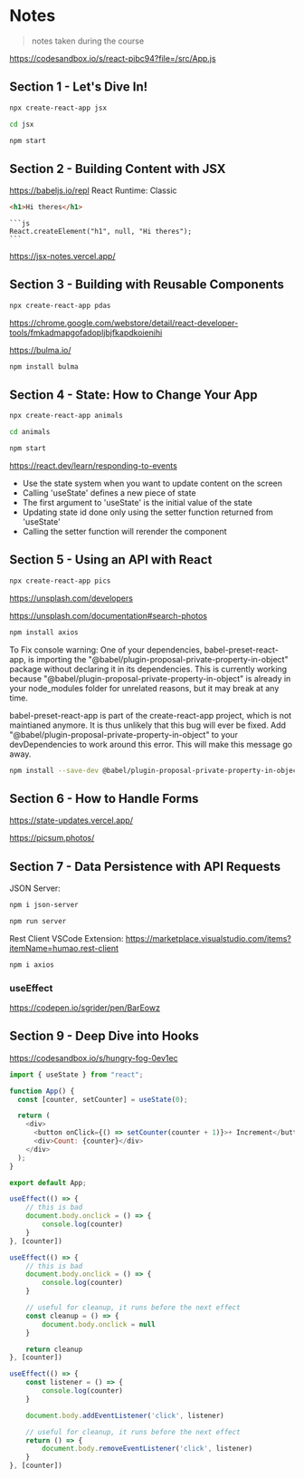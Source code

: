 # Notes

> notes taken during the course

https://codesandbox.io/s/react-pibc94?file=/src/App.js


## Section 1 - Let's Dive In!

```sh
npx create-react-app jsx
```

```sh
cd jsx
```

```sh
npm start
```

## Section 2 - Building Content with JSX

https://babeljs.io/repl
React Runtime: Classic

```html
<h1>Hi theres</h1>
```
    
    ```js
    React.createElement("h1", null, "Hi theres");
    ```

https://jsx-notes.vercel.app/

## Section 3 - Building with Reusable Components

```sh
npx create-react-app pdas
```

https://chrome.google.com/webstore/detail/react-developer-tools/fmkadmapgofadopljbjfkapdkoienihi

https://bulma.io/

```sh
npm install bulma
```

## Section 4 - State: How to Change Your App

```sh
npx create-react-app animals
```

```sh
cd animals
```

```sh
npm start
```

https://react.dev/learn/responding-to-events

- Use the state system when you want to update content on the screen
- Calling 'useState' defines a new piece of state
- The first argument to 'useState' is the initial value of the state
- Updating state id done only using the setter function returned from 'useState'
- Calling the setter function will rerender the component

## Section 5 - Using an API with React
    
```sh
npx create-react-app pics
```

https://unsplash.com/developers

https://unsplash.com/documentation#search-photos

```sh
npm install axios
```

To Fix console warning:
One of your dependencies, babel-preset-react-app, is importing the
"@babel/plugin-proposal-private-property-in-object" package without
declaring it in its dependencies. This is currently working because
"@babel/plugin-proposal-private-property-in-object" is already in your
node_modules folder for unrelated reasons, but it may break at any time.

babel-preset-react-app is part of the create-react-app project, which
is not maintianed anymore. It is thus unlikely that this bug will
ever be fixed. Add "@babel/plugin-proposal-private-property-in-object" to
your devDependencies to work around this error. This will make this message
go away.
```sh
npm install --save-dev @babel/plugin-proposal-private-property-in-object --legacy-peer-deps
```

## Section 6 - How to Handle Forms

https://state-updates.vercel.app/

https://picsum.photos/

## Section 7 - Data Persistence with API Requests

JSON Server:
```sh
npm i json-server
```

```sh
npm run server
```

Rest Client VSCode Extension:
https://marketplace.visualstudio.com/items?itemName=humao.rest-client

```sh
npm i axios
```

### useEffect
https://codepen.io/sgrider/pen/BarEowz


## Section 9 - Deep Dive into Hooks

https://codesandbox.io/s/hungry-fog-0ev1ec

```js
import { useState } from "react";

function App() {
  const [counter, setCounter] = useState(0);

  return (
    <div>
      <button onClick={() => setCounter(counter + 1)}>+ Increment</button>
      <div>Count: {counter}</div>
    </div>
  );
}

export default App;
```

```js
useEffect(() => {
    // this is bad
    document.body.onclick = () => {
        console.log(counter)
    }
}, [counter])
```

```js
useEffect(() => {
    // this is bad
    document.body.onclick = () => {
        console.log(counter)
    }

    // useful for cleanup, it runs before the next effect
    const cleanup = () => {
        document.body.onclick = null
    }

    return cleanup
}, [counter])
```


```js
useEffect(() => {
    const listener = () => {
        console.log(counter)
    }

    document.body.addEventListener('click', listener)

    // useful for cleanup, it runs before the next effect
    return () => {
        document.body.removeEventListener('click', listener)
    }
}, [counter])
```
